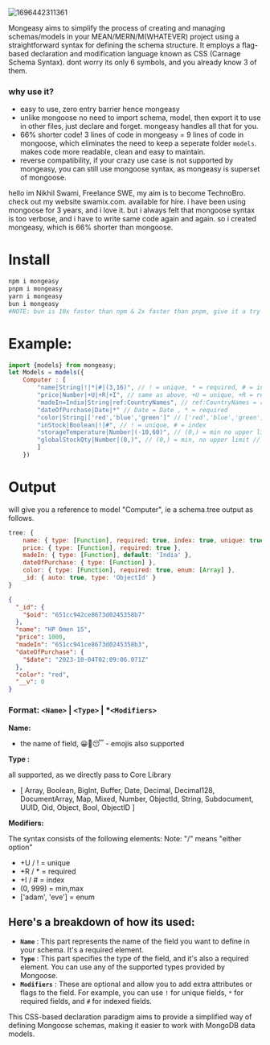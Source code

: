 ![1696442311361](image/readme/1696442311361.png)

<!-- test comment -->

Mongeasy aims to simplify the process of creating and managing schemas/models in your MEAN/MERN/M(WHATEVER) project using a straightforward syntax for defining the schema structure. It employs a flag-based declaration and modification language known as CSS (Carnage Schema Syntax). dont worry its only 6 symbols, and you already know 3 of them.


### why use it?
- easy to use, zero entry barrier hence mongeasy
- unlike mongoose no need to import schema, model, then export it to use in other files, just declare and forget. mongeasy handles all that for you.
- 66% shorter code! 3 lines of code in mongeasy = 9 lines of code in mongoose, which eliminates the need to keep a seperate folder `models`. makes code more readable, clean and easy to maintain.
- reverse compatibility, if your crazy use case is not supported by mongeasy, you can still use mongoose syntax, as mongeasy is superset of mongoose.



hello im Nikhil Swami, Freelance SWE, my aim is to become TechnoBro. check out my website swamix.com. available for hire. i have been using mongoose for 3 years, and i love it. but i always felt that mongoose syntax is too verbose, and i have to write same code again and again. so i created mongeasy, which is 66% shorter than mongoose.

# Install
```bash
npm i mongeasy
pnpm i mongeasy
yarn i mongeasy
bun i mongeasy 
#NOTE: bun is 10x faster than npm & 2x faster than pnpm, give it a try
```

# Example:

```javascript
import {models} from mongeasy;
let Models = models({
	Computer : [
		"name|String|!|*|#|(3,16)", // ! = unique, * = required, # = index, (3,16) = minlength,maxlength
		"price|Number|+U|+R|+I", // same as above, +U = unique, +R = required, +I = index
		"madeIn=India|String|ref:CountryNames", // ref:CountryNames = reference to another model
		"dateOfPurchase|Date|*" // Date = Date , * = required
		"color|String|['red','blue','green']" // ['red','blue','green'] = enum
		"inStock|Boolean|!|#", // ! = unique, # = index
		"storageTemperature|Number|(-10,60)", // (0,) = min no upper limit
		"globalStockQty|Number|(0,)", // (0,) = min, no upper limit // (,100) = no lower limit
		]
	})
```

# Output

will give you a reference to model "Computer", ie a schema.tree output as follows.

```javascript
tree: {
    name: { type: [Function], required: true, index: true, unique: true },
    price: { type: [Function], required: true },
    madeIn: { type: [Function], default: 'India' },
    dateOfPurchase: { type: [Function] },
    color: { type: [Function], required: true, enum: [Array] },
    _id: { auto: true, type: 'ObjectId' }
}
```

```json
{
  "_id": {
    "$oid": "651cc942ce8673d0245358b7"
  },
  "name": "HP Omen 15",
  "price": 1000,
  "madeIn": "651cc941ce8673d0245358b3",
  "dateOfPurchase": {
    "$date": "2023-10-04T02:09:06.071Z"
  },
  "color": "red",
  "__v": 0
}
```

### **Format:** `<Name>` | `<Type>` | *`<Modifiers>`

**Name:**

* the name of field, 😀🥱😴 - emojis also supported

**Type :**

all supported, as we directly pass to Core Library

* [ Array, Boolean, BigInt, Buffer, Date, Decimal, Decimal128, DocumentArray, Map, Mixed, Number, ObjectId, String, Subdocument, UUID, Oid, Object, Bool, ObjectID ]

**Modifiers:**

The syntax consists of the following elements:
Note: "/" means "either option"

* +U / ! = unique
* +R / * = required
* +I / # = index
* (0, 999) = min,max
* ['adam', 'eve'] = enum

## Here's a breakdown of how its used:

* **`Name`** : This part represents the name of the field you want to define in your schema. It's a required element.
* **`Type`** : This part specifies the type of the field, and it's also a required element. You can use any of the supported types provided by Mongoose.
* **`Modifiers`** : These are optional and allow you to add extra attributes or flags to the field. For example, you can use `!` for unique fields, `*` for required fields, and `#` for indexed fields.

This CSS-based declaration paradigm aims to provide a simplified way of defining Mongoose schemas, making it easier to work with MongoDB data models.
